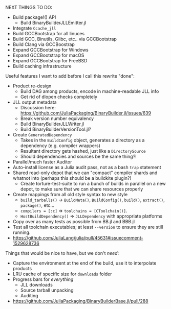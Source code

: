 NEXT THINGS TO DO:

- Build package!() API
  - Build BinaryBuilderJLLEmitter.jl
- Integrate `Ccache_jll`
- Build GCCBootstrap for all linuces
- Build GCC, Binutils, Glibc, etc.. via GCCBootstrap
- Build Clang via GCCBoostrap
- Expand GCCBootstrap for Windows
- Expand GCCBootstrap for macOS
- Expand GCCBootstrap for FreeBSD
- Build caching infrastructure



Useful features I want to add before I call this rewrite "done":

* Product re-design
  - Build DAG among products, encode in machine-readable JLL info
  - Get rid of dlopen checks completely
* JLL output metadata
  - Discussion here: https://github.com/JuliaPackaging/BinaryBuilder.jl/issues/639
  - Break version number equivalency
  - Build BinaryBuilderJLLWriter.jl
  - Build BinaryBuilderVersionTool.jl?
* Create `GeneratedDependency`
  - Takes in the `BuildConfig` object, generates a directory as a dependency (e.g. compiler wrappers)
  - Resultant directory gets hashed, just like a `DirectorySource`
  - Should dependencies and sources be the same thing?!
* Parallel/much faster Auditor
* Auto-install license as a Julia audit pass, not as a bash `trap` statement
* Shared read-only depot that we can "compact" compiler shards and whatnot into (perhaps this should be a buildkite plugin?)
  - Create torture-test-suite to run a bunch of builds in parallel on a new depot, to make sure that we can share resources properly
* Create mappings from all old style syntax to new style
  - `build_tarballs()` -> `BuildMeta()`, `BuildConfig()`, `build()`, `extract()`, `package()`, etc...
  - `compilers = [:c]` => `toolchains = [CToolchain()]`.
  - `HostBuildDependency()` => `JLLDependency` with appropriate platforms
* Copy over as many tests as possible from BB.jl and BBB.jl
* Test all toolchain executables; at least `--version` to ensure they are still running.
* https://github.com/JuliaLang/julia/pull/45631#issuecomment-1529628736

Things that would be nice to have, but we don't _need_:
* Capture the environment at the end of the build, use it to interpolate products
* LRU cache of specific size for `downloads` folder
* Progress bars for _everything_
  - JLL downloads
  - Source tarball unpacking
  - Auditing
* https://github.com/JuliaPackaging/BinaryBuilderBase.jl/pull/288
